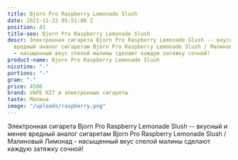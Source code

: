 ```yaml
---
title: Bjorn Pro Raspberry Lemonade Slush
date: 2021-11-22 05:51:00 Z
position: 41
title-seo: Bjorn Pro Raspberry Lemonade Slush
descr: Электронная сигарета Bjorn Pro Raspberry Lemonade Slush -- вкусный и менее
  вредный аналог сигаретам Bjorn Pro Raspberry Lemonade Slush / Малиновый Лимонад
  - насыщенный вкус спелой малины сделают каждую затяжку сочной!
product-name: Bjorn Pro Raspberry Lemonade Slush
nicotine: "-"
portions: "-"
gram: "-"
price: 4500
brand: VAPE KIT и электронные сигареты
taste: Малина
image: "/uploads/raspberry.png"
---
```


Электронная сигарета Bjorn Pro Raspberry Lemonade Slush -- вкусный и менее вредный аналог сигаретам Bjorn Pro Raspberry Lemonade Slush / Малиновый Лимонад - насыщенный вкус спелой малины сделают каждую затяжку сочной!
